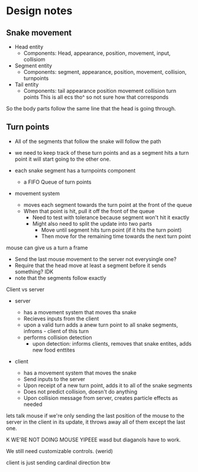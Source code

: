 # Design notes

## Snake movement

- Head entity
  - Components: Head, appearance, position, movement, input, collisiom
- Segment entity
  - Components: segment, appearance, position, movement, collision, turnpoints
- Tail entity
  - Components: tail appearance position movement collision turn points
    This is all ecs tho^ so not sure how that corresponds

So the body parts follow the same line that the head is going through.

## Turn points

- All of the segments that follow the snake will follow the path
- we need to keep track of these turn points and as a segment hits a turn point it will start going to the other one.

- each snake segment has a turnpoints component

  - a FIFO Queue of turn points

- movement system
  - moves each segment towards the turn point at the front of the queue
  - When that point is hit, pull it off the front of the queue
    - Need to test with tolerance because segment won't hit it exactly
    - Might also need to split the update into two parts
      - Move until segment hits turn point (if it hits the turn point)
      - Then move for the remaining time towards the next turn point

mouse can give us a turn a frame

- Send the last mouse movement to the server not everysingle one?
- Require that the head move at least a segment before it sends something? IDK
- note that the segments follow exactly

Client vs server

- server

  - has a movement system that moves tha snake
  - Recieves inputs from the client
  - upon a valid turn adds a anew turn point to all snake segments, infroms - client of this turn
  - performs collision detection
    - upon detection: informs clients, removes that snake entites, adds new food enttites

- client
  - has a movement system that moves the snake
  - Send inputs to the server
  - Upon receipt of a new turn point, adds it to all of the snake segments
  - Does not predict collision, doesn't do anything
  - Upon collision message from server, creates particle effects as needed

lets talk mouse
if we're only sending the last position of the mouse to the server
in the client in its update, it throws away all of them except the last one.

K WE'RE NOT DOING MOUSE YIPEEE
wasd but diaganols have to work.

We still need customizable controls. (werid)

client is just sending cardinal direction btw

